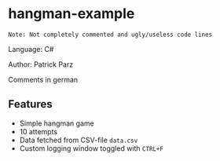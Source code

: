 # hangman-example

`Note: Not completely commented and ugly/useless code lines`

Language: C#

Author: Patrick Parz

Comments in german

## Features
- Simple hangman game
- 10 attempts
- Data fetched from CSV-file `data.csv`
- Custom logging window toggled with `CTRL+F`
